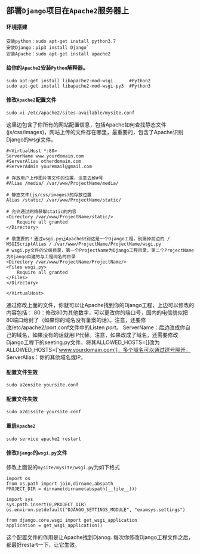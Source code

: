## 部署`Django`项目在`Apache2`服务器上

#### 环境搭建
    安装python：sudo apt-get install python3.7
    安装Django：pip3 install Django`
    安装Apache：sudo apt-get install apache2
#### 给你的`Apache2`安装`Python`解释器。
    sudo apt-get install libapache2-mod-wsgi      #Python2
    sudo apt-get install libapache2-mod-wsgi-py3  #Python3
#### 修改`Apache2`配置文件
    sudo vi /etc/apache2/sites-available/mysite.conf 
这里边包含了你所有的网站配置信息，包括Apache如何查找静态文件(js/css/images)，网站上传的文件存在哪里，最重要的，包含了Apache识别Django的wsgi文件。
    
    #<VirtualHost *:80>
    ServerName www.yourdomain.com
    #ServerAlias otherdomain.com
    #ServerAdmin youremail@gmail.com
    
    # 存放用户上传图片等文件的位置，注意去掉#号
    #Alias /media/ /var/www/ProjectName/media/ 
                
    # 静态文件(js/css/images)的存放位置
    Alias /static/ /var/www/ProjectName/static/                
    
    # 允许通过网络获取static的内容
    <Directory /var/www/ProjectName/static/>                  
        Require all granted
    </Directory>
    
    # 最重要的！通过wsgi.py让Apache识别这是一个Django工程，别漏掉前边的 /
    WSGIScriptAlias / /var/www/ProjectName/ProjectName/wsgi.py     
    # wsgi.py文件的父级目录，第一个ProjectName为Django工程目录，第二个ProjectName为Django自建的与工程同名的目录
    <Directory /var/www/ProjectName/ProjectName/>                  
    <Files wsgi.py>
        Require all granted
    </Files>
    </Directory>
    
    </VirtualHost>

通过修改上面的文件，你就可以让Apache找到你的Django工程，上边可以修改的内容包括：
    80：修改80为其他数字，可以更改你的端口号，国内的电信貌似把80端口给封了（如果你的域名没有备案的话）。注意，还要修改/etc/apache2/port.conf文件中的Listen *port*。
    ServerName：后边改成你自己的域名，如果没有的话就用IP代替。注意，如果改成了域名，还需要修改Django工程下的seeting.py文件，将其ALLOWED_HOSTS=[]改为ALLOWED_HOSTS=['www.yourdomain.com']，多个域名可以通过逗号隔开。
    ServerAlias：你的其他域名或IP。

#### 配置文件生效
    sudo a2ensite yoursite.conf
#### 配置文件失效
    sudo a2dissite yoursite.conf

#### 重启`Apache2`
    sudo service apache2 restart
#### 修改`Django`的`wsgi.py`文件
修改上面说的`mysite/mysite/wsgi.py`为如下格式

    import os
    from os.path import join,dirname,abspath
    PROJECT_DIR = dirname(dirname(abspath(__file__)))

    import sys
    sys.path.insert(0,PROJECT_DIR)
    os.environ.setdefault("DJANGO_SETTINGS_MODULE", "examsys.settings")

    from django.core.wsgi import get_wsgi_application
    application = get_wsgi_application()

这个配置文件的作用是让Apache找到Djanog.
每次你修改Django工程文件之后，都最好restart一下，让它生效。